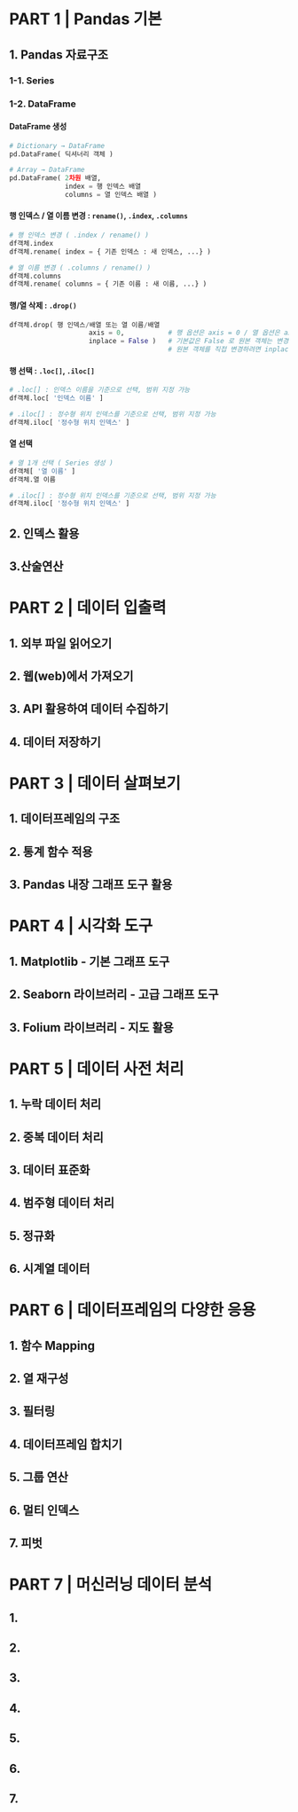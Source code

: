 # PART 1 |  Pandas 기본

## 1. Pandas 자료구조

### 1-1. Series

### 1-2. DataFrame

#### DataFrame 생성

```python
# Dictionary → DataFrame
pd.DataFrame( 딕셔너리 객체 )

# Array → DataFrame
pd.DataFrame( 2차원 배열,
              index = 행 인덱스 배열
              columns = 열 인덱스 배열 )
```

#### 행 인덱스 / 열 이름 변경 :  `rename()`, `.index`, `.columns`

```python
# 행 인덱스 변경 ( .index / rename() )
df객체.index
df객체.rename( index = { 기존 인덱스 : 새 인덱스, ...} )

# 열 이름 변경 ( .columns / rename() )
df객체.columns
df객체.rename( columns = { 기존 이름 : 새 이름, ...} )
```

#### 행/열 삭제 :  `.drop()`

```python
df객체.drop( 행 인덱스/배열 또는 열 이름/배열
                    axis = 0,           # 행 옵션은 axis = 0 / 열 옵션은 axis = 1
                    inplace = False )   # 기본값은 False 로 원본 객체는 변경없이 새로운 객체를 반환
                                        # 원본 객체를 직접 변경하려면 inplace = True 로 설정
```

#### 행 선택 :  `.loc[]`, `.iloc[]`

```python
# .loc[] : 인덱스 이름을 기준으로 선택, 범위 지정 가능
df객체.loc[ '인덱스 이름' ]

# .iloc[] : 정수형 위치 인덱스를 기준으로 선택, 범위 지정 가능
df객체.iloc[ '정수형 위치 인덱스' ]
```

#### 열 선택

```python
# 열 1개 선택 ( Series 생성 )
df객체[ '열 이름' ]
df객체.열 이름

# .iloc[] : 정수형 위치 인덱스를 기준으로 선택, 범위 지정 가능
df객체.iloc[ '정수형 위치 인덱스' ]
```





## 2. 인덱스 활용

## 3.산술연산



# PART 2 |  데이터 입출력

## 1. 외부 파일 읽어오기

## 2. 웹(web)에서 가져오기

## 3. API 활용하여 데이터 수집하기

## 4. 데이터 저장하기



# PART 3 |  데이터 살펴보기

## 1. 데이터프레임의 구조

## 2. 통계 함수 적용

## 3. Pandas 내장 그래프 도구 활용



# PART 4 |  시각화 도구

## 1. Matplotlib - 기본 그래프 도구

## 2. Seaborn 라이브러리 - 고급 그래프 도구

## 3. Folium 라이브러리 - 지도 활용



# PART 5 |  데이터 사전 처리

## 1. 누락 데이터 처리

## 2. 중복 데이터 처리

## 3. 데이터 표준화

## 4. 범주형 데이터 처리

## 5. 정규화

## 6. 시계열 데이터



# PART 6 |  데이터프레임의 다양한 응용

## 1. 함수 Mapping

## 2. 열 재구성

## 3. 필터링

## 4. 데이터프레임 합치기

## 5. 그룹 연산

## 6. 멀티 인덱스

## 7. 피벗

# PART 7 |  머신러닝 데이터 분석

## 1.

## 2.

## 3.

## 4.

## 5.

## 6.

## 7.

